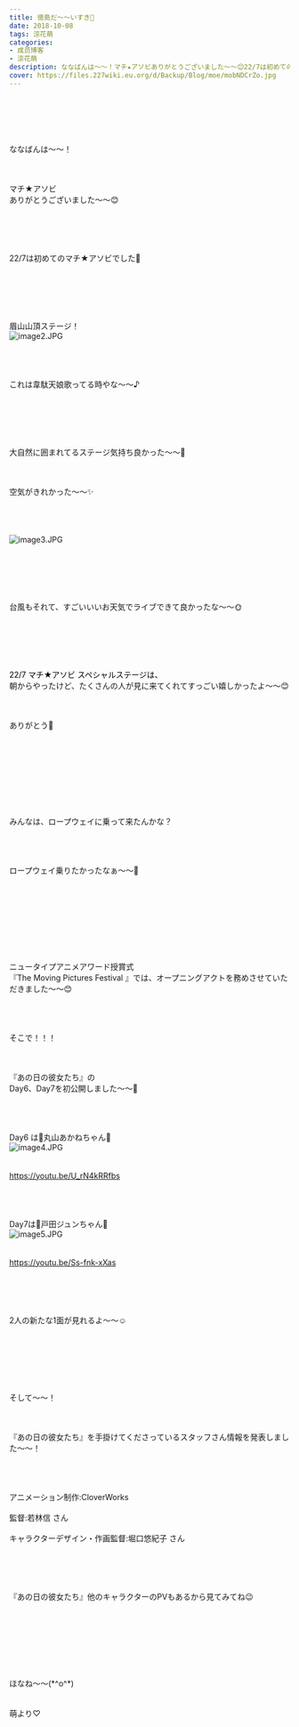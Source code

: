 ```yaml
---
title: 徳島だ〜〜いすき💓
date: 2018-10-08
tags: 涼花萌
categories: 
- 成员博客
- 涼花萌
description: ななばんは〜〜！マチ★アソビありがとうございました〜〜😊22/7は初めてのマチ★アソビでした💓眉山山頂ステージ！これは韋駄天娘歌ってる時やな〜〜♪大自然に囲まれてるステージ気持ち良かった〜〜🗻空気がきれか...
cover: https://files.227wiki.eu.org/d/Backup/Blog/moe/mobNDCrZo.jpg 
---
```

<div class="blog_detail__main">
<div><br/><div><br/></div><div><br/></div><div><br/><br/><div><span style="background-color: rgba(255, 255, 255, 0);">ななばんは〜〜！<br/><br/><br/><br/>マチ★アソビ<br/>ありがとうございました〜〜😊<br/><br/><br/><br/><br/><br/>22/7は初めてのマチ★アソビでした💓</span></div><div><span style="background-color: rgba(255, 255, 255, 0);"><br/></span></div><div><span style="background-color: rgba(255, 255, 255, 0);"><br/></span></div><div><span style="background-color: rgba(255, 255, 255, 0);"><br/></span></div><div><span style="background-color: rgba(255, 255, 255, 0);"><br/><br/><br/>眉山山頂ステージ！<br/><img alt="image2.JPG" id="45027C67-8C06-4680-B496-BF868D90D1E0" src="https://files.227wiki.eu.org/d/Backup/Blog/moe/mobNDCrZo.jpg"/></span><span style="background-color: rgba(255, 255, 255, 0);"><br/><br/><br/><br/><br/>これは韋駄天娘歌ってる時やな〜〜♪<br/><br/><br/><br/><br/><br/><br/>大自然に囲まれてるステージ気持ち良かった〜〜🗻<br/><br/><br/><br/>空気がきれかった〜〜✨<br/><br/><br/><br/><br/><img alt="image3.JPG" id="A826D1E0-25B5-4CBC-B581-DDB41D68A58A" src="https://files.227wiki.eu.org/d/Backup/Blog/moe/mobr950yK.jpg"/><br/><br/><br/><br/><br/><br/><br/></span></div><div><span style="background-color: rgba(255, 255, 255, 0);">台風もそれて、すごいいいお天気でライブできて良かったな〜〜🌞</span></div><div><span style="background-color: rgba(255, 255, 255, 0);"><br/></span></div><div><span style="background-color: rgba(255, 255, 255, 0);"><br/></span></div><div><span style="background-color: rgba(255, 255, 255, 0);"><br/></span></div><div><span style="background-color: rgba(255, 255, 255, 0);"><br/></span></div><div><span style="background-color: rgba(255, 255, 255, 0);"><br/></span></div><div><span style="background-color: rgba(255, 255, 255, 0);"><br/></span></div><div><font color="#000000"><span style="background-color: rgba(255, 255, 255, 0);">22/7 マチ★アソビ スペシャルステージは、</span></font></div><div><span style="background-color: rgba(255, 255, 255, 0);">朝からやったけど、たくさんの人が見に来てくれてすっごい嬉しかったよ〜〜😊</span></div><div><span style="background-color: rgba(255, 255, 255, 0);"><br/></span></div><div><span style="background-color: rgba(255, 255, 255, 0);"><br/></span></div><div><span style="background-color: rgba(255, 255, 255, 0);"><br/></span></div><div><span style="background-color: rgba(255, 255, 255, 0);">ありがとう💓</span></div><div><span style="background-color: rgba(255, 255, 255, 0);"><br/></span></div><div><span style="background-color: rgba(255, 255, 255, 0);"><br/><br/><br/><br/><br/><br/><br/><br/>みんなは、ロープウェイに乗って来たんかな？<br/><br/><br/><br/><br/>ロープウェイ乗りたかったなぁ〜〜🙈</span></div><div><span style="background-color: rgba(255, 255, 255, 0);"><br/></span></div><div><span style="background-color: rgba(255, 255, 255, 0);"><br/></span></div><div><span style="background-color: rgba(255, 255, 255, 0);"><br/></span></div><div><span style="background-color: rgba(255, 255, 255, 0);"><br/></span></div><div><span style="background-color: rgba(255, 255, 255, 0);"><br/></span></div><div><span style="background-color: rgba(255, 255, 255, 0);"><br/></span></div><div><span style="background-color: rgba(255, 255, 255, 0);"><br/></span></div><div><span style="background-color: rgba(255, 255, 255, 0);"><br/></span></div><div><span style="background-color: rgba(255, 255, 255, 0);"><br/></span></div><div><div><span style="background-color: rgba(255, 255, 255, 0);">ニュータイプアニメアワード授賞式</span></div><div><span style="background-color: rgba(255, 255, 255, 0);">『The Moving Pictures Festival 』では、オープニングアクトを務めさせていただきました〜〜😊</span></div></div><div><span style="background-color: rgba(255, 255, 255, 0);"><br/></span></div><div><span style="background-color: rgba(255, 255, 255, 0);"><br/></span></div><div><span style="background-color: rgba(255, 255, 255, 0);"><br/></span></div><div><span style="background-color: rgba(255, 255, 255, 0);"><br/></span></div><div><span style="background-color: rgba(255, 255, 255, 0);">そこで！！！</span></div><div><span style="background-color: rgba(255, 255, 255, 0);"><br/></span></div><div><span style="background-color: rgba(255, 255, 255, 0);"><br/></span></div><div><span style="background-color: rgba(255, 255, 255, 0);"><br/></span></div><div><span style="background-color: rgba(255, 255, 255, 0);">『あの日の彼女たち』の</span></div><div><span style="background-color: rgba(255, 255, 255, 0);">Day6、Day7を初公開しました〜〜🎉</span></div><div><span style="background-color: rgba(255, 255, 255, 0);"><br/></span></div><div><span style="background-color: rgba(255, 255, 255, 0);"><br/></span></div><div><span style="background-color: rgba(255, 255, 255, 0);"><br/></span></div><div><span style="background-color: rgba(255, 255, 255, 0);"><br/></span></div><div><span style="background-color: rgba(255, 255, 255, 0);">Day6 は💜丸山あかねちゃん💜</span></div><div><img alt="image4.JPG" id="E4F20CFE-5E35-4A85-AB17-67265E706E04" src="https://files.227wiki.eu.org/d/Backup/Blog/moe/mobTEzkm6.jpg"/><span style="background-color: rgba(255, 255, 255, 0);"><br/></span></div><div><span style="background-color: rgba(255, 255, 255, 0);"><br/></span></div><div><span style="background-color: rgba(255, 255, 255, 0);"><br/></span></div><div><a href="https://youtu.be/U_rN4kRRfbs">https://youtu.be/U_rN4kRRfbs</a></div><div><span style="background-color: rgba(255, 255, 255, 0);"><br/></span></div><div><span style="background-color: rgba(255, 255, 255, 0);"><br/></span></div><div><span style="background-color: rgba(255, 255, 255, 0);"><br/></span></div><div><span style="background-color: rgba(255, 255, 255, 0);"><br/></span></div><div><span style="background-color: rgba(255, 255, 255, 0);">Day7は💛戸田ジュンちゃん💛</span></div><div><img alt="image5.JPG" id="5766E5BF-D53D-4DBB-AA1D-210EE0684A22" src="https://files.227wiki.eu.org/d/Backup/Blog/moe/mobFThqVs.jpg"/><span style="background-color: rgba(255, 255, 255, 0);"><br/></span></div><div><span style="background-color: rgba(255, 255, 255, 0);"><br/><br/><a href="https://youtu.be/Ss-fnk-xXas">https://youtu.be/Ss-fnk-xXas</a></span></div><div><span style="background-color: rgba(255, 255, 255, 0);"><br/></span></div><div><span style="background-color: rgba(255, 255, 255, 0);"><br/></span></div><div><span style="background-color: rgba(255, 255, 255, 0);"><br/></span></div><div><span style="background-color: rgba(255, 255, 255, 0);"><br/></span></div><div><span style="background-color: rgba(255, 255, 255, 0);"><br/></span></div><div><span style="background-color: rgba(255, 255, 255, 0);">2人の新たな1面が見れるよ〜〜☺️</span></div><div><span style="background-color: rgba(255, 255, 255, 0);"><br/></span></div><div><span style="background-color: rgba(255, 255, 255, 0);"><br/></span></div><div><span style="background-color: rgba(255, 255, 255, 0);"><br/></span></div><div><span style="background-color: rgba(255, 255, 255, 0);"><br/></span></div><div><span style="background-color: rgba(255, 255, 255, 0);"><br/></span></div><div><span style="background-color: rgba(255, 255, 255, 0);"><br/></span></div><div><span style="background-color: rgba(255, 255, 255, 0);"><br/></span></div><div><span style="background-color: rgba(255, 255, 255, 0);">そして〜〜！</span></div><div><span style="background-color: rgba(255, 255, 255, 0);"><br/></span></div><div><span style="background-color: rgba(255, 255, 255, 0);"><br/></span></div><div><span style="background-color: rgba(255, 255, 255, 0);"><br/></span></div><div><span style="background-color: rgba(255, 255, 255, 0);">『あの日の彼女たち』を手掛けてくださっているスタッフさん情報を発表しました〜〜！</span></div><div><span style="background-color: rgba(255, 255, 255, 0);"><br/></span></div><div><span style="background-color: rgba(255, 255, 255, 0);"><br/></span></div><div><span style="background-color: rgba(255, 255, 255, 0);"><br/></span></div><div><span style="background-color: rgba(255, 255, 255, 0);"><br/></span></div><div><div><span style="background-color: rgba(255, 255, 255, 0);">アニメーション制作:CloverWorks</span></div><div><span style="background-color: rgba(255, 255, 255, 0);"><br/></span></div><div><span style="background-color: rgba(255, 255, 255, 0);">監督:若林信 さん</span></div><div><span style="background-color: rgba(255, 255, 255, 0);"><br/></span></div><div><span style="background-color: rgba(255, 255, 255, 0);">キャラクターデザイン・作画監督:堀口悠紀子 さん</span></div></div><div><span style="background-color: rgba(255, 255, 255, 0);"><br/><br/><br/></span></div><div><span style="background-color: rgba(255, 255, 255, 0);"><br/><br/>『あの日の彼女たち』他のキャラクターのPVもあるから見てみてね😉</span></div><div><span style="background-color: rgba(255, 255, 255, 0);"><br/></span></div><div><span style="background-color: rgba(255, 255, 255, 0);"><br/></span></div><div><span style="background-color: rgba(255, 255, 255, 0);"><br/></span></div><div><span style="background-color: rgba(255, 255, 255, 0);"><br/></span></div><div><span style="background-color: rgba(255, 255, 255, 0);"><br/></span></div><div><span style="background-color: rgba(255, 255, 255, 0);"><br/></span></div><div><span style="background-color: rgba(255, 255, 255, 0);"><br/></span></div><div><span style="background-color: rgba(255, 255, 255, 0);"><br/></span></div><div><span style="background-color: rgba(255, 255, 255, 0);">ほなね〜〜(*^o^*)</span></div><div><span style="background-color: rgba(255, 255, 255, 0);"><br/></span></div><div><span style="background-color: rgba(255, 255, 255, 0);"><br/></span></div><div><span style="background-color: rgba(255, 255, 255, 0);">萌より♡</span></div></div></div>
<!--twitter-->

<!--//twitter-->
</div>